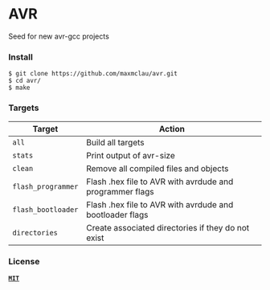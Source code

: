 # AVR

Seed for new avr-gcc projects

### Install

```Shell
$ git clone https://github.com/maxmclau/avr.git
$ cd avr/
$ make
```

### Targets

| Target | Action |
|---|---|
| ```all``` | Build all targets |
| ```stats``` | Print output of avr-size |
| ```clean``` | Remove all compiled files and objects |
| ```flash_programmer``` | Flash .hex file to AVR with avrdude and programmer flags |
| ```flash_bootloader``` | Flash .hex file to AVR with avrdude and bootloader flags |
| ```directories``` | Create associated directories if they do not exist |

### License

[**`MIT`**](LICENSE)

